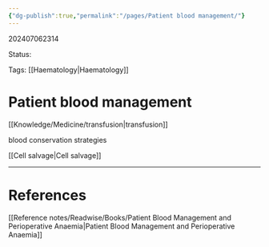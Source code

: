```yaml
---
{"dg-publish":true,"permalink":"/pages/Patient blood management/"}
---
```



202407062314

Status: 

Tags: [[Haematology\|Haematology]]

# Patient blood management

[[Knowledge/Medicine/transfusion\|transfusion]]

blood conservation strategies

[[Cell salvage\|Cell salvage]]




___
# References
[[Reference notes/Readwise/Books/Patient Blood Management and Perioperative Anaemia\|Patient Blood Management and Perioperative Anaemia]]
